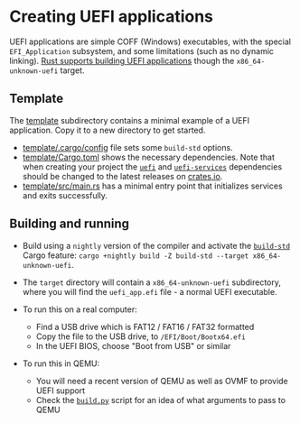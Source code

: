 # Creating UEFI applications

UEFI applications are simple COFF (Windows) executables, with the special
`EFI_Application` subsystem, and some limitations (such as no dynamic linking).
[Rust supports building UEFI applications](https://github.com/rust-lang/rust/pull/56769)
though the `x86_64-unknown-uefi` target.

## Template

The [template](template) subdirectory contains a minimal example of a UEFI
application. Copy it to a new directory to get started.

- [template/.cargo/config](template/.cargo/config) file sets some `build-std` options.
- [template/Cargo.toml](template/Cargo.toml) shows the necessary
  dependencies. Note that when creating your project the
  [`uefi`](https://crates.io/crates/uefi) and
  [`uefi-services`](https://crates.io/crates/uefi-services) dependencies should
  be changed to the latest releases on [crates.io](https://crates.io).
- [template/src/main.rs](template/src/main.rs) has a minimal entry point that
  initializes services and exits successfully.

## Building and running

- Build using a `nightly` version of the compiler and activate the
  [`build-std`](https://doc.rust-lang.org/nightly/cargo/reference/unstable.html#build-std)
  Cargo feature: `cargo +nightly build -Z build-std --target x86_64-unknown-uefi`.

- The `target` directory will contain a `x86_64-unknown-uefi` subdirectory,
  where you will find the `uefi_app.efi` file - a normal UEFI executable.

- To run this on a real computer:
  - Find a USB drive which is FAT12 / FAT16 / FAT32 formatted
  - Copy the file to the USB drive, to `/EFI/Boot/Bootx64.efi`
  - In the UEFI BIOS, choose "Boot from USB" or similar

- To run this in QEMU:
  - You will need a recent version of QEMU as well as OVMF to provide UEFI support
  - Check the [`build.py`](uefi-test-runner/build.py) script for an idea of
    what arguments to pass to QEMU
